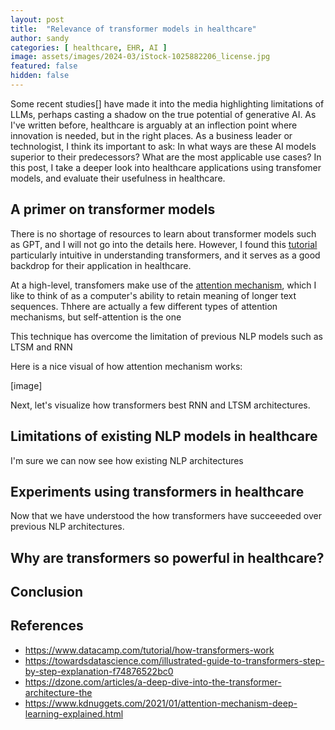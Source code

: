 ```yaml
---
layout: post
title:  "Relevance of transformer models in healthcare"
author: sandy
categories: [ healthcare, EHR, AI ]
image: assets/images/2024-03/iStock-1025882206_license.jpg
featured: false
hidden: false
---
```


Some recent studies[] have made it into the media highlighting limitations of LLMs, perhaps casting a shadow on the true potential of generative AI.  As I've written before, healthcare is arguably at an inflection point where innovation is needed, but in the right places.  As a business leader or technologist, I think its important to ask:  In what ways are these AI models superior to their predecessors?  What are the most applicable use cases?  In this post, I take a deeper look into healthcare applications using transfomer models, and evaluate their usefulness in healthcare.

## A primer on transformer models
There is no shortage of resources to learn about transformer models such as GPT, and I will not go into the details here.  However, I found this [tutorial](https://towardsdatascience.com/illustrated-guide-to-transformers-step-by-step-explanation-f74876522bc0) particularly intuitive in understanding transformers, and it serves as a good backdrop for their application in healthcare. 

At a high-level, transfomers make use of the [attention mechanism](https://www.kdnuggets.com/2021/01/attention-mechanism-deep-learning-explained.html), which I like to think of as a computer's ability to retain meaning of longer text sequences.  Thhere are actually a few different types of attention mechanisms, but self-attention is the one  

This technique has overcome the limitation of previous NLP models such as LTSM and RNN

Here is a nice visual of how attention mechanism works:

[image]

Next, let's visualize how transformers best RNN and LTSM architectures.  



## Limitations of existing NLP models in healthcare
I'm sure we can now see how existing NLP architectures 

## Experiments using transformers in healthcare
Now that we have understood the how transformers have succeeeded over previous NLP architectures.


## Why are transformers so powerful in healthcare?

## Conclusion

## References
+ <https://www.datacamp.com/tutorial/how-transformers-work>
+ https://towardsdatascience.com/illustrated-guide-to-transformers-step-by-step-explanation-f74876522bc0
+ https://dzone.com/articles/a-deep-dive-into-the-transformer-architecture-the
+ <https://www.kdnuggets.com/2021/01/attention-mechanism-deep-learning-explained.html>